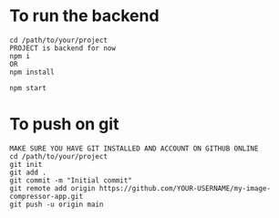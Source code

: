 # To run the backend
    cd /path/to/your/project
    PROJECT is backend for now
    npm i
    OR
    npm install

    npm start

# To push on git
    MAKE SURE YOU HAVE GIT INSTALLED AND ACCOUNT ON GITHUB ONLINE
    cd /path/to/your/project
    git init
    git add .
    git commit -m "Initial commit"
    git remote add origin https://github.com/YOUR-USERNAME/my-image-compressor-app.git
    git push -u origin main